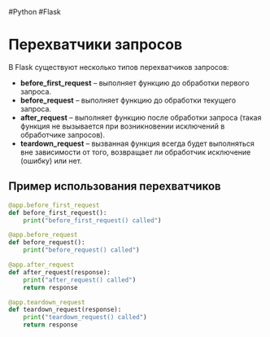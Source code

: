 #Python #Flask

# Перехватчики запросов

В Flask существуют несколько типов перехватчиков запросов:

- **before_first_request** – выполняет функцию до обработки первого запроса.
- **before_request** – выполняет функцию до обработки текущего запроса.
- **after_request** – выполняет функцию после обработки запроса (такая функция не вызывается при возникновении исключений в обработчике запросов).
- **teardown_request** – вызванная функция всегда будет выполняться вне зависимости от того, возвращает ли обработчик исключение (ошибку) или нет.

## Пример использования перехватчиков

```python
@app.before_first_request
def before_first_request():
    print("before_first_request() called")

@app.before_request
def before_request():
    print("before_request() called")

@app.after_request
def after_request(response):
    print("after_request() called")
    return response

@app.teardown_request
def teardown_request(response):
    print("teardown_request() called")
    return response
```
